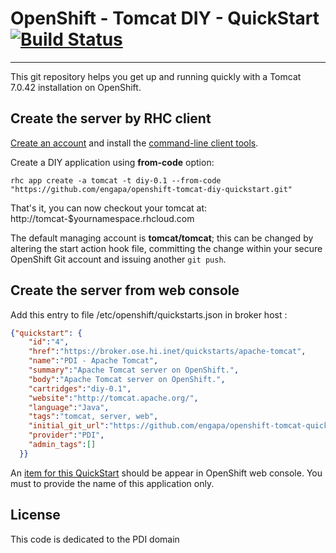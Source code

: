 OpenShift - Tomcat DIY - QuickStart [![Build Status](https://travis-ci.org/engapa/openshift-tomcat-diy-quickstart.png)](https://travis-ci.org/engapa/openshift-tomcat-diy-quickstart)
===================================
***

This git repository helps you get up and running quickly with a Tomcat 7.0.42 installation on OpenShift.

Create the server by RHC client
-------------------------------

<a href="http://openshift.redhat.com/">Create an account</a> and install the <a href="https://www.openshift.com/get-started">command-line client tools</a>.

Create a DIY application using **from-code** option:

    rhc app create -a tomcat -t diy-0.1 --from-code "https://github.com/engapa/openshift-tomcat-diy-quickstart.git"

That's it, you can now checkout your tomcat at:
    http://tomcat-$yournamespace.rhcloud.com

The default managing account is **tomcat/tomcat**; this can be changed by altering the 
start action hook file, committing the change within your secure OpenShift
Git account and issuing another <code>git push</code>.

Create the server from web console
----------------------------------

Add this entry to file /etc/openshift/quickstarts.json in broker host :

```json
{"quickstart": {
    "id":"4",
    "href":"https://broker.ose.hi.inet/quickstarts/apache-tomcat",
    "name":"PDI - Apache Tomcat",
    "summary":"Apache Tomcat server on OpenShift.",
    "body":"Apache Tomcat server on OpenShift.",
    "cartridges":"diy-0.1",
    "website":"http://tomcat.apache.org/",
    "language":"Java",
    "tags":"tomcat, server, web",
    "initial_git_url":"https://github.com/engapa/openshift-tomcat-quickstart.git",
    "provider":"PDI",
    "admin_tags":[]
  }}
```

An <a href="https://broker.ose.hi.inet/console/application_types/quickstart!4">item for this QuickStart</a> should be appear in OpenShift web console. You must to provide the name of this application only.

License
-------
This code is dedicated to the PDI domain

